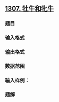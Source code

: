 ## [1307. 牡牛和牝牛](https://www.acwing.com/problem/content/1309/)

### 题目

### 输入格式

### 输出格式

### 数据范围

### 输入样例：



### 题解
